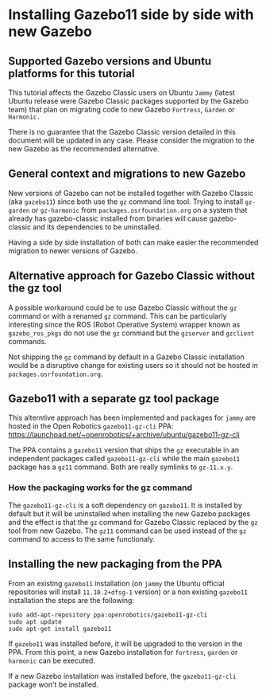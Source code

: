 # Installing Gazebo11 side by side with new Gazebo

## Supported Gazebo versions and Ubuntu platforms for this tutorial

This tutorial affects the Gazebo Classic users on Ubuntu `Jammy` (latest
Ubuntu release were Gazebo Classic packages supported by the Gazebo team)
that plan on migrating code to new Gazebo `Fortress`, `Garden` or `Harmonic.`

There is no guarantee that the Gazebo Classic version detailed in this document
will be updated in any case. Please consider the migration to the new Gazebo
as the recommended alternative.

## General context and migrations to new Gazebo

New versions of Gazebo can not be installed together with Gazebo Classic 
(aka `gazebo11`) since both use the `gz` command line tool. Trying to 
install `gz-garden` or `gz-harmonic` from `packages.osrfoundation.org` 
on a system that already has gazebo-classic installed from binaries 
will cause gazebo-classic and its dependencies to be uninstalled.

Having a side by side installation of both can make easier the recommended
migration to newer versions of Gazebo.

## Alternative approach for Gazebo Classic without the gz tool

A possible workaround could be to use Gazebo Classic without the `gz`
command or with a renamed `gz` command. This can be particularly
interesting since the ROS (Robot Operative System) wrapper known as
`gazebo_ros_pkgs` do not use the `gz` command but the `gzserver` and
`gzclient` commands.

Not shipping the `gz` command by default in a Gazebo Classic installation
would be a disruptive change for existing users so it should not be hosted in
`packages.osrfoundation.org`.

## Gazebo11 with a separate gz tool package

This alterntive approach has been implemented and packages for `jammy` are
hosted in the Open Robotics `gazebo11-gz-cli` PPA:
https://launchpad.net/~openrobotics/+archive/ubuntu/gazebo11-gz-cli

The PPA contains a `gazebo11` version that ships the `gz` executable in
an independent packages called `gazebo11-gz-cli` while the main `gazebo11`
package has a `gz11` command. Both are really symlinks to `gz-11.x.y`.

### How the packaging works for the gz command

The `gazebo11-gz-cli` is a soft dependency on `gazebo11`. It is installed
by default but it will be uninstalled when installing the new Gazebo 
packages and the effect is that the `gz` command for Gazebo Classic replaced 
by the `gz` tool from new Gazebo. The `gz11` command can be used instead of
the `gz` command to access to the same functionaly.

## Installing the new packaging from the PPA

From an existing `gazebo11` installation (on `jammy` the Ubuntu official
repositories will install `11.10.2+dfsg-1` version) or a non existing
`gazebo11` installation the steps are the following:

```
sudo add-apt-repository ppa:openrobotics/gazebo11-gz-cli
sudo apt update
sudo apt-get install gazebo11
```

If `gazebo11` was installed before, it will be upgraded to the version in the
PPA. From this point, a new Gazebo installation for `fortress`, `garden` or
`harmonic` can be executed.

If a new Gazebo installation was installed before, the `gazebo11-gz-cli` package
won't be installed.
